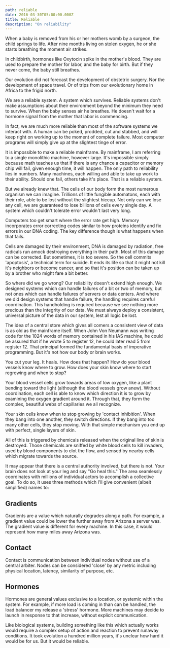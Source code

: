 ```yaml
---
path: reliable
date: 2016-03-30T05:00:00.000Z
title: Reliable
description: "On reliability"
---
```

When a baby is removed from his or her mothers womb by a surgeon, the child springs to life. After nine months living on stolen oxygen, he or she starts breathing the moment air strikes.

In childbirth, hormones like Oxytocin spike in the mother's blood. They are used to prepare the mother for labor, and the baby for birth. But if they never come, the baby still breathes.

Our evolution did not forecast the development of obstetric surgery. Nor the development of space travel. Or of trips from our evolutionary home in Africa to the frigid north.

We are a reliable system. A system which survives. Reliable systems don't make assumptions about their environment beyond the minimum they need to survive. When the baby senses air he breathes. He doesn't wait for a hormone signal from the mother that labor is commencing.

In fact, we are much more reliable than most of the software systems we interact with. A human can be poked, prodded, cut and stabbed, and will keep right on working up to the moment of complete failure. Most computer programs will simply give up at the slightest tinge of error.

It is impossible to make a reliable mainframe. By mainframe, I am referring to a single monolithic machine, however large. It's impossible simply because math teaches us that if there is any chance a capacitor or memory chip will fail, given enough time, it will happen. The only path to reliability lies in numbers. Many machines, each willing and able to take up work to their ability. Should one fail, others take it's place. That is a reliable system.

But we already knew that. The cells of our body form the most numerous organism we can imagine. Trillions of little fungible automatons, each with their role, able to be lost without the slightest hiccup. Not only can we lose any cell, we are guaranteed to lose billions of cells every single day. A system which couldn't tolerate error wouldn't last very long.

Computers too get smart where the error rate get high. Memory incorporates error correcting codes similar to how proteins identify and fix errors in our DNA coding. The key difference though is what happens when that fails.

Cells are damaged by their environment, DNA is damaged by radiation, free radicals run amock destroying everything in their path. Most of this damage can be corrected. But sometimes, it is too severe. So the cell commits 'apoptosis', a technical term for suicide. It ends its life so that it might not kill it's neighbors or become cancer, and so that it's position can be taken up by a brother who might fare a bit better.

So where did we go wrong? Our reliability doesn't extend high enough. We designed systems which can handle failures of a bit or two of memory, but not ones which can handle failures of servers or data centers. And where we did design systems that handle failure, the handling requires careful coordination. This handholding is required because we see nothing more precious than the integrity of our data. We must always deploy a consistent, universal picture of the data in our system, lest all logic be lost.

The idea of a central store which gives all comers a consistent view of data is as old as the mainframe itself. When John Von Neumann was writing code for the 1024 words of memory contained in his IAS machine, he could be assured that if he wrote 5 to register 12, he could later read 5 from register 12. That principal formed the fundamental basis of imperative programming. But it's not how our body or brain works.

You cut your leg. It heals. How does that happen? How do your blood vessels know where to grow. How does your skin know where to start regrowing and when to stop?

Your blood vessel cells grow towards areas of low oxygen, like a plant bending toward the light (although the blood vessels grow anew). Without coordination, each cell is able to know which direction it is to grow by examining the oxygen gradient around it. Through that, they form the complex, beautiful webs of capillaries we all recognize.

Your skin cells know when to stop growing by 'contact inhibition'. When they bang into one another, they switch directions. If they bang into too many other cells, they stop moving. With that simple mechanism you end up with perfect, single layers of skin.

All of this is triggered by chemicals released when the original line of skin is destroyed. Those chemicals are sniffed by white blood cells to kill invaders, used by blood components to clot the flow, and sensed by nearby cells which migrate towards the source.

It may appear that there is a central authority involved, but there is not. Your brain does not look at your leg and say "Go heal this." The area seamlessly coordinates with millions of individual actors to accomplish a collective goal. To do so, it uses three methods which I'll give convenient (albeit simplified) names to:

## Gradients

Gradients are a value which naturally degrades along a path. For example, a gradient value could be lower the further away from Arizona a server was. The gradient value is different for every machine. In this case, it would represent how many miles away Arizona was.

## Contact

Contact is communication between individual nodes without use of a central arbiter. Nodes can be considered 'close' by any metric including physical location, latency, similarity of purpose, etc.

## Hormones

Hormones are general values exclusive to a location, or systemic within the system. For example, if more load is coming in than can be handled, the load balancer my release a 'stress' hormone. More machines may decide to launch in response to that increase, without explicit communication.

Like biological systems, building something like this which actually works would require a complex setup of action and reaction to prevent runaway conditions. It took evolution a hundred million years, it's unclear how hard it would be for us. But it would be reliable.
